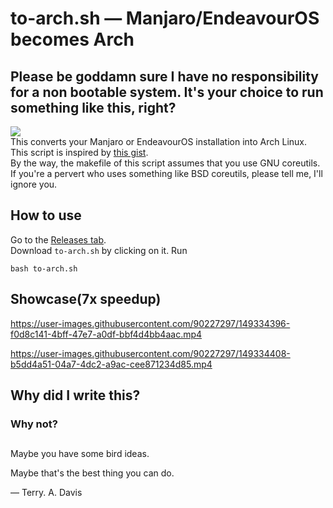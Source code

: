 # to-arch.sh — Manjaro/EndeavourOS becomes Arch
## Please be goddamn sure I have no responsibility for a non bootable system. It's your choice to run something like this, right?
![](https://img.shields.io/github/downloads/kskeigrshi/to-arch.sh/total)<br>
This converts your Manjaro or EndeavourOS installation into Arch Linux.<br>This script is inspired by [this gist](https://gist.github.com/mariuszkurek/bff8a821076f5406b15fe9be528957b6/).<br>
By the way, the makefile of this script assumes that you use GNU coreutils. If you're a pervert who uses something like BSD coreutils, please tell me, I'll ignore you.

## How to use
Go to the [Releases tab](https://github.com/kskeigrshi/to-arch.sh/releases/latest).
<br>Download `to-arch.sh` by clicking on it.
Run
```
bash to-arch.sh
```

## Showcase(7x speedup)

https://user-images.githubusercontent.com/90227297/149334396-f0d8c141-4bff-47e7-a0df-bbf4d4bb4aac.mp4

https://user-images.githubusercontent.com/90227297/149334408-b5dd4a51-04a7-4dc2-a9ac-cee871234d85.mp4

## Why did I write this?

### Why not?

<h2></h2>

Maybe you have some bird ideas.

Maybe that's the best thing you can do.

 — Terry. A. Davis
